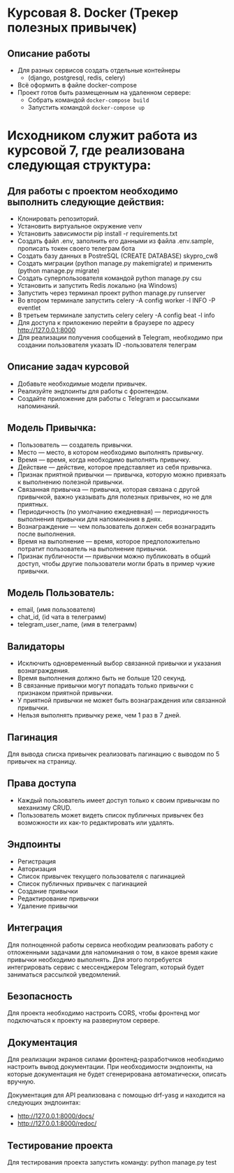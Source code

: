 # Курсовая 8. Docker (Трекер полезных привычек)

## Описание работы
- Для разных сервисов создать отдельные контейнеры 
  - (django, postgresql, redis, celery)
- Всё оформить в файле docker-compose
- Проект готов быть размещенным на удаленном сервере: 
    - Собрать командой ```docker-compose build``` 
    - Запустить командой ```docker-compose up```


# Исходником служит работа из курсовой 7, где реализована следующая структура:

## Для работы с проектом необходимо выполнить следующие действия:

- Клонировать репозиторий.
- Установить виртуальное окружение venv
- Установить зависимости pip install -r requirements.txt
- Создать файл .env, заполнить его данными из файла .env.sample, прописать токен своего телеграм бота
- Создать базу данных в PostreSQL (CREATE DATABASE) skypro_cw8
- Создать миграции (python manage.py makemigrate) и применить (python manage.py migrate)
- Создать суперпользователя командой python manage.py csu
- Установить и запустить Redis локально (на Windows)
- Запустить через терминал проект python manage.py runserver
- Во втором терминале запустить celery -A config worker -l INFO -P eventlet
- В третьем терминале запустить celery celery -A config beat -l info
- Для доступа к приложению перейти в браузере по адресу http://127.0.0.1:8000
- Для реализации получения сообщений в Telegram, необходимо при создании пользователя указать ID -пользователя телеграм

## Описание задач курсовой

- Добавьте необходимые модели привычек.
- Реализуйте эндпоинты для работы с фронтендом.
- Создайте приложение для работы с Telegram и рассылками напоминаний.

## Модель Привычка:

- Пользователь — создатель привычки.
- Место — место, в котором необходимо выполнять привычку.
- Время — время, когда необходимо выполнять привычку.
- Действие — действие, которое представляет из себя привычка.
- Признак приятной привычки — привычка, которую можно привязать к выполнению полезной привычки.
- Связанная привычка — привычка, которая связана с другой привычкой, важно указывать для полезных привычек, но не для приятных.
- Периодичность (по умолчанию ежедневная) — периодичность выполнения привычки для напоминания в днях.
- Вознаграждение — чем пользователь должен себя вознаградить после выполнения.
- Время на выполнение — время, которое предположительно потратит пользователь на выполнение привычки.
- Признак публичности — привычки можно публиковать в общий доступ, чтобы другие пользователи могли брать в пример чужие привычки.

## Модель Пользователь:

- email, (имя пользователя)
- chat_id, (id чата в телеграмм)
- telegram_user_name, (имя в телеграмм)
  
## Валидаторы

- Исключить одновременный выбор связанной привычки и указания вознаграждения.
- Время выполнения должно быть не больше 120 секунд.
- В связанные привычки могут попадать только привычки с признаком приятной привычки.
- У приятной привычки не может быть вознаграждения или связанной привычки.
- Нельзя выполнять привычку реже, чем 1 раз в 7 дней.

## Пагинация

Для вывода списка привычек реализовать пагинацию с выводом по 5 привычек на страницу.

## Права доступа

- Каждый пользователь имеет доступ только к своим привычкам по механизму CRUD.
- Пользователь может видеть список публичных привычек без возможности их как-то редактировать или удалять.

## Эндпоинты

- Регистрация
- Авторизация
- Список привычек текущего пользователя с пагинацией
- Список публичных привычек с пагинацией
- Создание привычки
- Редактирование привычки
- Удаление привычки

## Интеграция

Для полноценной работы сервиса необходим реализовать работу с отложенными задачами для напоминания о том, в какое время какие привычки необходимо выполнять.
Для этого потребуется интегрировать сервис с мессенджером Telegram, который будет заниматься рассылкой уведомлений.

## Безопасность

Для проекта необходимо настроить CORS, чтобы фронтенд мог подключаться к проекту на развернутом сервере.

## Документация

Для реализации экранов силами фронтенд-разработчиков необходимо настроить вывод документации. При необходимости эндпоинты, на которые документация не будет сгенерирована автоматически, описать вручную.

Документация для API реализована с помощью drf-yasg и находится на следующих эндпоинтах:

- http://127.0.0.1:8000/docs/
- http://127.0.0.1:8000/redoc/

## Тестирование проекта

Для тестирования проекта запустить команду: python manage.py test
